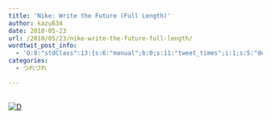 ```yaml
---
title: 'Nike: Write the Future (Full Length)'
author: kazu634
date: 2010-05-23
url: /2010/05/23/nike-write-the-future-full-length/
wordtwit_post_info:
  - 'O:8:"stdClass":13:{s:6:"manual";b:0;s:11:"tweet_times";i:1;s:5:"delay";i:0;s:7:"enabled";i:1;s:10:"separation";s:2:"60";s:7:"version";s:3:"3.7";s:14:"tweet_template";b:0;s:6:"status";i:2;s:6:"result";a:0:{}s:13:"tweet_counter";i:2;s:13:"tweet_log_ids";a:1:{i:0;i:5263;}s:9:"hash_tags";a:0:{}s:8:"accounts";a:1:{i:0;s:7:"kazu634";}}'
categories:
  - つれづれ

---
```

<div class="section">
<p>
<br /> <a href="http://d.hatena.ne.jp/video/youtube/idLG6jh23yE" onclick="__gaTracker('send', 'event', 'outbound-article', 'http://d.hatena.ne.jp/video/youtube/idLG6jh23yE', '');" alt="この動画を含む日記"><img src="http://d.hatena.ne.jp/images/d_entry.gif" alt="D" border="0" style="vertical-align: bottom;" title="この動画を含む日記" /></a>
</p>
</div>